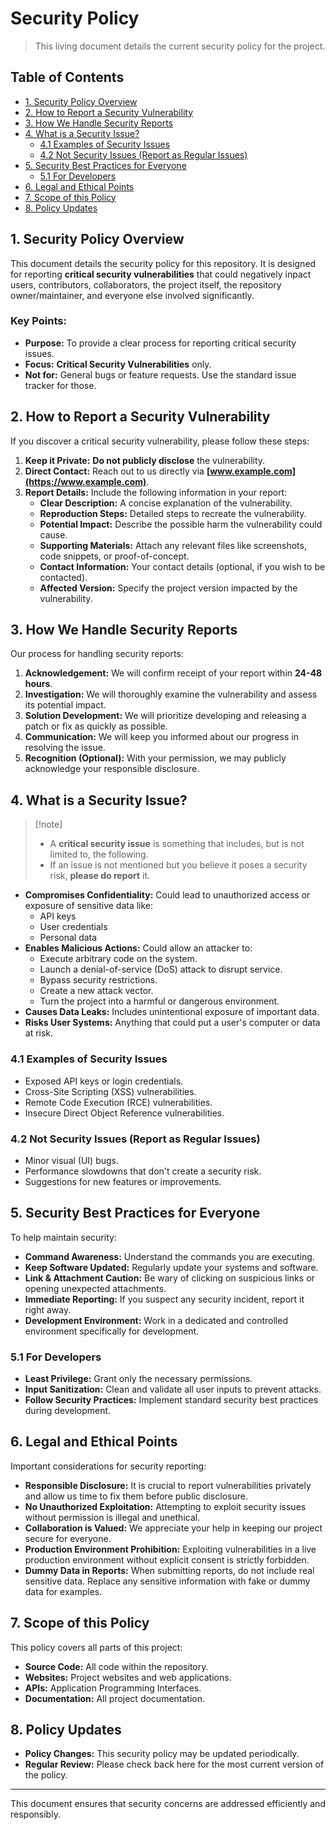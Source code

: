 # Security Policy

> This living document details the current security policy for the project.

## Table of Contents

- [1. Security Policy Overview](#1-security-policy-overview)
- [2. How to Report a Security Vulnerability](#2-how-to-report-a-security-vulnerability)
- [3. How We Handle Security Reports](#3-how-we-handle-security-reports)
- [4. What is a Security Issue?](#4-what-is-a-security-issue)
  - [4.1 Examples of Security Issues](#41-examples-of-security-issues)
  - [4.2 Not Security Issues (Report as Regular Issues)](#42-not-security-issues-report-as-regular-issues)
- [5. Security Best Practices for Everyone](#5-security-best-practices-for-everyone)
  - [5.1 For Developers](#51-for-developers)
- [6. Legal and Ethical Points](#6-legal-and-ethical-points)
- [7. Scope of this Policy](#7-scope-of-this-policy)
- [8. Policy Updates](#8-policy-updates)

## 1. Security Policy Overview

This document details the security policy for this repository. It is designed for reporting **critical security vulnerabilities** that could negatively inpact users, contributors, collaborators, the project itself, the repository owner/maintainer, and everyone else involved significantly.

### Key Points:

- **Purpose:** To provide a clear process for reporting critical security issues.
- **Focus:** **Critical Security Vulnerabilities** only.
- **Not for:** General bugs or feature requests. Use the standard issue tracker for those.

## 2. How to Report a Security Vulnerability

If you discover a critical security vulnerability, please follow these steps:

1. **Keep it Private:** **Do not publicly disclose** the vulnerability.
2. **Direct Contact:** Reach out to us directly via **[www.example.com](https://www.example.com)**.
3. **Report Details:** Include the following information in your report:
   - **Clear Description:** A concise explanation of the vulnerability.
   - **Reproduction Steps:** Detailed steps to recreate the vulnerability.
   - **Potential Impact:** Describe the possible harm the vulnerability could cause.
   - **Supporting Materials:** Attach any relevant files like screenshots, code snippets, or proof-of-concept.
   - **Contact Information:** Your contact details (optional, if you wish to be contacted).
   - **Affected Version:** Specify the project version impacted by the vulnerability.

## 3. How We Handle Security Reports

Our process for handling security reports:

1. **Acknowledgement:** We will confirm receipt of your report within **24-48 hours**.
2. **Investigation:** We will thoroughly examine the vulnerability and assess its potential impact.
3. **Solution Development:** We will prioritize developing and releasing a patch or fix as quickly as possible.
4. **Communication:** We will keep you informed about our progress in resolving the issue.
5. **Recognition (Optional):** With your permission, we may publicly acknowledge your responsible disclosure.

## 4. What is a Security Issue?
>  [!note]
> - A **critical security issue** is something that includes, but is not limited to, the following. 
> - If an issue is not mentioned but you believe it poses a security risk, **please do report** it.

- **Compromises Confidentiality:** Could lead to unauthorized access or exposure of sensitive data like:
  - API keys
  - User credentials
  - Personal data
- **Enables Malicious Actions:** Could allow an attacker to:
  - Execute arbitrary code on the system.
  - Launch a denial-of-service (DoS) attack to disrupt service.
  - Bypass security restrictions.
  - Create a new attack vector.
  - Turn the project into a harmful or dangerous environment.
- **Causes Data Leaks:** Includes unintentional exposure of important data.
- **Risks User Systems:** Anything that could put a user's computer or data at risk.

### 4.1 Examples of Security Issues

- Exposed API keys or login credentials.
- Cross-Site Scripting (XSS) vulnerabilities.
- Remote Code Execution (RCE) vulnerabilities.
- Insecure Direct Object Reference vulnerabilities.

### 4.2 Not Security Issues (Report as Regular Issues)

- Minor visual (UI) bugs.
- Performance slowdowns that don't create a security risk.
- Suggestions for new features or improvements.

## 5. Security Best Practices for Everyone

To help maintain security:

- **Command Awareness:** Understand the commands you are executing.
- **Keep Software Updated:** Regularly update your systems and software.
- **Link & Attachment Caution:** Be wary of clicking on suspicious links or opening unexpected attachments.
- **Immediate Reporting:** If you suspect any security incident, report it right away.
- **Development Environment:** Work in a dedicated and controlled environment specifically for development.

### 5.1 For Developers

- **Least Privilege:** Grant only the necessary permissions.
- **Input Sanitization:** Clean and validate all user inputs to prevent attacks.
- **Follow Security Practices:** Implement standard security best practices during development.

## 6. Legal and Ethical Points

Important considerations for security reporting:

- **Responsible Disclosure:** It is crucial to report vulnerabilities privately and allow us time to fix them before public disclosure.
- **No Unauthorized Exploitation:** Attempting to exploit security issues without permission is illegal and unethical.
- **Collaboration is Valued:** We appreciate your help in keeping our project secure for everyone.
- **Production Environment Prohibition:** Exploiting vulnerabilities in a live production environment without explicit consent is strictly forbidden.
- **Dummy Data in Reports:** When submitting reports, do not include real sensitive data. Replace any sensitive information with fake or dummy data for examples.

## 7. Scope of this Policy

This policy covers all parts of this project:

- **Source Code:** All code within the repository.
- **Websites:** Project websites and web applications.
- **APIs:** Application Programming Interfaces.
- **Documentation:** All project documentation.

## 8. Policy Updates

- **Policy Changes:** This security policy may be updated periodically.
- **Regular Review:** Please check back here for the most current version of the policy.

---

This document ensures that security concerns are addressed efficiently and responsibly.

